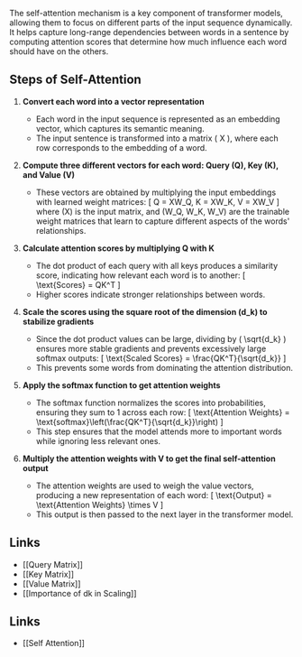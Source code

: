 
The self-attention mechanism is a key component of transformer models, allowing them to focus on different parts of the input sequence dynamically. It helps capture long-range dependencies between words in a sentence by computing attention scores that determine how much influence each word should have on the others.

## Steps of Self-Attention

1. **Convert each word into a vector representation**
   - Each word in the input sequence is represented as an embedding vector, which captures its semantic meaning.
   - The input sentence is transformed into a matrix \( X \), where each row corresponds to the embedding of a word.

2. **Compute three different vectors for each word: Query (Q), Key (K), and Value (V)**
   - These vectors are obtained by multiplying the input embeddings with learned weight matrices:
     \[ Q = XW_Q, K = XW_K, V = XW_V \]
   where \(X\) is the input matrix, and \(W_Q, W_K, W_V\) are the trainable weight matrices that learn to capture different aspects of the words' relationships.

3. **Calculate attention scores by multiplying Q with K**
   - The dot product of each query with all keys produces a similarity score, indicating how relevant each word is to another:
     \[ \text{Scores} = QK^T \]
   - Higher scores indicate stronger relationships between words.

4. **Scale the scores using the square root of the dimension (d_k) to stabilize gradients**
   - Since the dot product values can be large, dividing by \( \sqrt{d_k} \) ensures more stable gradients and prevents excessively large softmax outputs:
     \[ \text{Scaled Scores} = \frac{QK^T}{\sqrt{d_k}} \]
   - This prevents some words from dominating the attention distribution.

5. **Apply the softmax function to get attention weights**
   - The softmax function normalizes the scores into probabilities, ensuring they sum to 1 across each row:
     \[ \text{Attention Weights} = \text{softmax}\left(\frac{QK^T}{\sqrt{d_k}}\right) \]
   - This step ensures that the model attends more to important words while ignoring less relevant ones.

6. **Multiply the attention weights with V to get the final self-attention output**
   - The attention weights are used to weigh the value vectors, producing a new representation of each word:
     \[ \text{Output} = \text{Attention Weights} \times V \]
   - This output is then passed to the next layer in the transformer model.


## Links
- [[Query Matrix]]
- [[Key Matrix]]
- [[Value Matrix]]
- [[Importance of dk in Scaling]]

## Links
- [[Self Attention]]